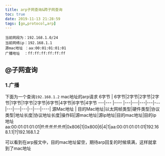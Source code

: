 ```yaml
---
title: arp子网查询&跨子网查询
toc: true
date: 2019-11-13 21:28:59
tags: [go,protocol,arp]
---
```

```
当前网段为：192.168.1.0/24
当前网络ip：192.168.1.1
源mac地址 ：aa:00:01:01:01:01
广播地址  ：ff:ff:ff:ff:ff:ff
```
## @子网查询
### 1.广播
下面为一个查询`192.168.1.2` mac地址的arp请求
6字节 |  6字节|2字节|2字节|2字节|1字节|1字节|2字节|6字节|4字节|6字节|4字节
---|---       |---- |---|---|---|---|---|---|---|---|--|---|----|
源Mac地址 | 目的Mac地址|以太网帧类型|硬件类型|协议类型|地址长度|协议地址长度|操作码|源mac地址|源ip地址|目的mac地址|目的ip地址
aa:00:01:01:01:01|ff:ff:ff:ff:ff:ff|0x806|1|0x800|6|4|1|aa:00:01:01:01:01|192.168.1.1|?|192.168.1.2

可以看到在arp报文中，目的mac地址留空，期待arp回复的时候填满，这样就拿到了mac地址

